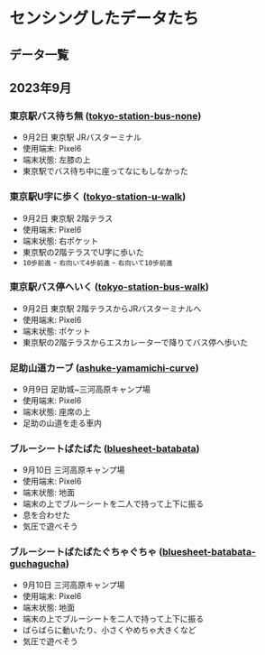 # センシングしたデータたち

## データ一覧
## 2023年9月
### 東京駅バス待ち無 ([tokyo-station-bus-none](./2023-09/tokyo-station-bus-none/))
- 9月2日 東京駅 JRバスターミナル
- 使用端末: Pixel6
- 端末状態: 左膝の上
- 東京駅でバス待ち中に座ってなにもしなかった

### 東京駅U字に歩く ([tokyo-station-u-walk](./2023-09/tokyo-station-u-walk/))
- 9月2日 東京駅 2階テラス
- 使用端末: Pixel6
- 端末状態: 右ポケット
- 東京駅の2階テラスでU字に歩いた
- `10歩前進` - `右向いて4歩前進` - `右向いて10歩前進`

### 東京駅バス停へいく ([tokyo-station-bus-walk](./2023-09/tokyo-station-bus-walk/))
- 9月2日 東京駅 2階テラスからJRバスターミナルへ
- 使用端末: Pixel6
- 端末状態: ポケット
- 東京駅の2階テラスからエスカレーターで降りてバス停へ歩いた

### 足助山道カーブ ([ashuke-yamamichi-curve](./2023-09/ashuke-yamamichi-curve/))
- 9月9日 足助城~三河高原キャンプ場
- 使用端末: Pixel6
- 端末状態: 座席の上
- 足助の山道を走る車内

### ブルーシートばたばた ([bluesheet-batabata](./2023-09/bluesheet-batabata/))
- 9月10日 三河高原キャンプ場
- 使用端末: Pixel6
- 端末状態: 地面
- 端末の上でブルーシートを二人で持って上下に振る
- 息を合わせた
- 気圧で遊べそう

### ブルーシートばたばたぐちゃぐちゃ ([bluesheet-batabata-guchagucha](./2023-09/bluesheet-batabata-guchagucha/))
- 9月10日 三河高原キャンプ場
- 使用端末: Pixel6
- 端末状態: 地面
- 端末の上でブルーシートを二人で持って上下に振る
- ばらばらに動いたり、小さくやめちゃ大きくなど
- 気圧で遊べそう
